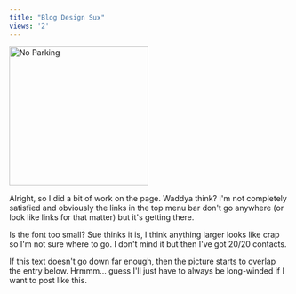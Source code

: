 ```yaml
---
title: "Blog Design Sux"
views: '2'
---
```

<div><img alt="No Parking" src="https://www.mennoboy.com/chris/archives/images/home/stop.jpg" width="250"></div>
<p>Alright, so I did a bit of work on the page.  Waddya think?  I'm not completely satisfied and obviously the links in the top menu bar don't go anywhere (or look like links for that matter) but it's getting there.</p>
<p>Is the font too small?  Sue thinks it is, I think anything larger looks like crap so I'm not sure where to go.  I don't mind it but then I've got 20/20 contacts.</p>
<p>If this text doesn't go down far enough, then the picture starts to overlap the entry below.  Hrmmm...  guess I'll just have to always be long-winded if I want to post like this.</p>
